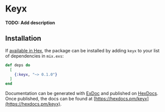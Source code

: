 # Keyx

**TODO: Add description**

## Installation

If [available in Hex](https://hex.pm/docs/publish), the package can be installed
by adding `keyx` to your list of dependencies in `mix.exs`:

```elixir
def deps do
  [
    {:keyx, "~> 0.1.0"}
  ]
end
```

Documentation can be generated with [ExDoc](https://github.com/elixir-lang/ex_doc)
and published on [HexDocs](https://hexdocs.pm). Once published, the docs can
be found at [https://hexdocs.pm/keyx](https://hexdocs.pm/keyx).

